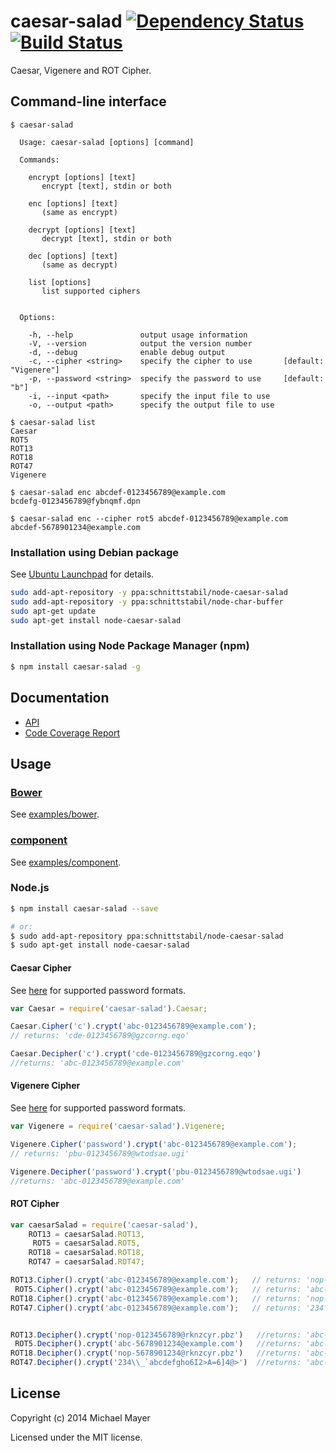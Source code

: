 # caesar-salad [![Dependency Status](https://gemnasium.com/schnittstabil/caesar-salad.svg)](https://gemnasium.com/schnittstabil/caesar-salad) [![Build Status](https://travis-ci.org/schnittstabil/caesar-salad.svg?branch=master)](https://travis-ci.org/schnittstabil/caesar-salad)

Caesar, Vigenere and ROT Cipher.

## Command-line interface

```
$ caesar-salad

  Usage: caesar-salad [options] [command]

  Commands:

    encrypt [options] [text]
       encrypt [text], stdin or both

    enc [options] [text]
       (same as encrypt)

    decrypt [options] [text]
       decrypt [text], stdin or both

    dec [options] [text]
       (same as decrypt)

    list [options]
       list supported ciphers


  Options:

    -h, --help               output usage information
    -V, --version            output the version number
    -d, --debug              enable debug output
    -c, --cipher <string>    specify the cipher to use       [default: "Vigenere"]
    -p, --password <string>  specify the password to use     [default: "b"]
    -i, --input <path>       specify the input file to use
    -o, --output <path>      specify the output file to use
```

```
$ caesar-salad list
Caesar
ROT5
ROT13
ROT18
ROT47
Vigenere
```

```
$ caesar-salad enc abcdef-0123456789@example.com
bcdefg-0123456789@fybnqmf.dpn

$ caesar-salad enc --cipher rot5 abcdef-0123456789@example.com
abcdef-5678901234@example.com
```

### Installation using Debian package

See [Ubuntu Launchpad](https://launchpad.net/~schnittstabil/+archive/ubuntu/node-caesar-salad) for details.

```bash
sudo add-apt-repository -y ppa:schnittstabil/node-caesar-salad
sudo add-apt-repository -y ppa:schnittstabil/node-char-buffer
sudo apt-get update
sudo apt-get install node-caesar-salad
```

### Installation using Node Package Manager (npm)

```bash
$ npm install caesar-salad -g
```

## Documentation

* [API](http://schnittstabil.github.io/caesar-salad/api/#!/api)
* [Code Coverage Report](http://schnittstabil.github.io/caesar-salad/coverage)

## Usage

### [Bower](http://bower.io/)

See [examples/bower](https://github.com/schnittstabil/caesar-salad/tree/master/examples/bower).

### [component](https://github.com/component/component)

See [examples/component](https://github.com/schnittstabil/caesar-salad/tree/master/examples/component).

### Node.js

```bash
$ npm install caesar-salad --save

# or:
$ sudo add-apt-repository ppa:schnittstabil/node-caesar-salad
$ sudo apt-get install node-caesar-salad
```

#### Caesar Cipher

See [here](http://schnittstabil.github.io/caesar-salad/api/classes/Password.html) for supported password formats.

```JavaScript
var Caesar = require('caesar-salad').Caesar;

Caesar.Cipher('c').crypt('abc-0123456789@example.com');
// returns: 'cde-0123456789@gzcorng.eqo'

Caesar.Decipher('c').crypt('cde-0123456789@gzcorng.eqo')
//returns: 'abc-0123456789@example.com'
```

#### Vigenere Cipher

See [here](http://schnittstabil.github.io/caesar-salad/api/classes/Password.html) for supported password formats.

```JavaScript
var Vigenere = require('caesar-salad').Vigenere;

Vigenere.Cipher('password').crypt('abc-0123456789@example.com');
// returns: 'pbu-0123456789@wtodsae.ugi'

Vigenere.Decipher('password').crypt('pbu-0123456789@wtodsae.ugi')
//returns: 'abc-0123456789@example.com'
```

#### ROT Cipher

```JavaScript
var caesarSalad = require('caesar-salad'),
    ROT13 = caesarSalad.ROT13,
     ROT5 = caesarSalad.ROT5,
    ROT18 = caesarSalad.ROT18,
    ROT47 = caesarSalad.ROT47;

ROT13.Cipher().crypt('abc-0123456789@example.com');   // returns: 'nop-0123456789@rknzcyr.pbz'
 ROT5.Cipher().crypt('abc-0123456789@example.com');   // returns: 'abc-5678901234@example.com'
ROT18.Cipher().crypt('abc-0123456789@example.com');   // returns: 'nop-5678901234@rknzcyr.pbz'
ROT47.Cipher().crypt('abc-0123456789@example.com');   // returns: '234\\_`abcdefgho6I2>A=6]4@>'


ROT13.Decipher().crypt('nop-0123456789@rknzcyr.pbz')   //returns: 'abc-0123456789@example.com'
 ROT5.Decipher().crypt('abc-5678901234@example.com')   //returns: 'abc-0123456789@example.com'
ROT18.Decipher().crypt('nop-5678901234@rknzcyr.pbz')   //returns: 'abc-0123456789@example.com'
ROT47.Decipher().crypt('234\\_`abcdefgho6I2>A=6]4@>')  //returns: 'abc-0123456789@example.com'
```

License
-------

Copyright (c) 2014 Michael Mayer

Licensed under the MIT license.
